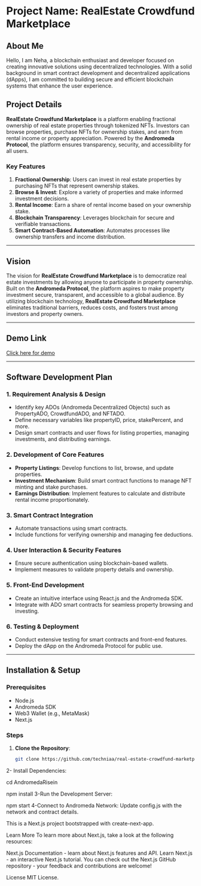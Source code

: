 # Project Name: RealEstate Crowdfund Marketplace

## About Me

Hello, I am Neha, a blockchain enthusiast and developer focused on creating innovative solutions using decentralized technologies. With a solid background in smart contract development and decentralized applications (dApps), I am committed to building secure and efficient blockchain systems that enhance the user experience.

## Project Details

**RealEstate Crowdfund Marketplace** is a platform enabling fractional ownership of real estate properties through tokenized NFTs. Investors can browse properties, purchase NFTs for ownership stakes, and earn from rental income or property appreciation. Powered by the **Andromeda Protocol**, the platform ensures transparency, security, and accessibility for all users.

### Key Features

1. **Fractional Ownership**: Users can invest in real estate properties by purchasing NFTs that represent ownership stakes.
2. **Browse & Invest**: Explore a variety of properties and make informed investment decisions.
3. **Rental Income**: Earn a share of rental income based on your ownership stake.
4. **Blockchain Transparency**: Leverages blockchain for secure and verifiable transactions.
5. **Smart Contract-Based Automation**: Automates processes like ownership transfers and income distribution.

---

## Vision

The vision for **RealEstate Crowdfund Marketplace** is to democratize real estate investments by allowing anyone to participate in property ownership. Built on the **Andromeda Protocol**, the platform aspires to make property investment secure, transparent, and accessible to a global audience. By utilizing blockchain technology, **RealEstate Crowdfund Marketplace** eliminates traditional barriers, reduces costs, and fosters trust among investors and property owners.

---

## Demo Link

[Click here for demo](https://embeddables.testnet.andromedaprotocol.io/galileo-4/REALESTATENFT)

---

## Software Development Plan

### 1. Requirement Analysis & Design
- Identify key ADOs (Andromeda Decentralized Objects) such as PropertyADO, CrowdfundADO, and NFTADO.
- Define necessary variables like propertyID, price, stakePercent, and more.
- Design smart contracts and user flows for listing properties, managing investments, and distributing earnings.

### 2. Development of Core Features
- **Property Listings**: Develop functions to list, browse, and update properties.
- **Investment Mechanism**: Build smart contract functions to manage NFT minting and stake purchases.
- **Earnings Distribution**: Implement features to calculate and distribute rental income proportionately.

### 3. Smart Contract Integration
- Automate transactions using smart contracts.
- Include functions for verifying ownership and managing fee deductions.

### 4. User Interaction & Security Features
- Ensure secure authentication using blockchain-based wallets.
- Implement measures to validate property details and ownership.

### 5. Front-End Development
- Create an intuitive interface using React.js and the Andromeda SDK.
- Integrate with ADO smart contracts for seamless property browsing and investing.

### 6. Testing & Deployment
- Conduct extensive testing for smart contracts and front-end features.
- Deploy the dApp on the Andromeda Protocol for public use.

---

## Installation & Setup

### Prerequisites
- Node.js
- Andromeda SDK
- Web3 Wallet (e.g., MetaMask)
- Next.js

### Steps

1. **Clone the Repository**:
   ```bash
   git clone https://github.com/techniaa/real-estate-crowdfund-marketplace.git
2- Install Dependencies:

cd AndromedaRisein

npm install
3-Run the Development Server:

npm start
4-Connect to Andromeda Network: Update config.js with the network and contract details.

This is a Next.js project bootstrapped with create-next-app.

Learn More
To learn more about Next.js, take a look at the following resources:

Next.js Documentation - learn about Next.js features and API.
Learn Next.js - an interactive Next.js tutorial.
You can check out the Next.js GitHub repository - your feedback and contributions are welcome!

License MIT License.